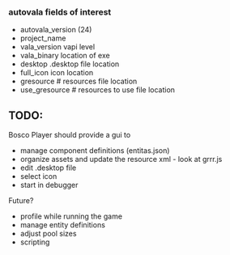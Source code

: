 ### autovala fields of interest
* autovala_version (24)
* project_name
* vala_version     vapi level
* vala_binary      location of exe
* desktop          .desktop file location
* full_icon        icon location
* gresource #      resources file location
* use_gresource #  resources to use file location

## TODO:


Bosco Player should provide a gui to 
* manage component definitions (entitas.json)
* organize assets and update the resource xml - look at grrr.js
* edit .desktop file
* select icon
* start in debugger

Future?
* profile while running the game
* manage entity definitions
* adjust pool sizes
* scripting
